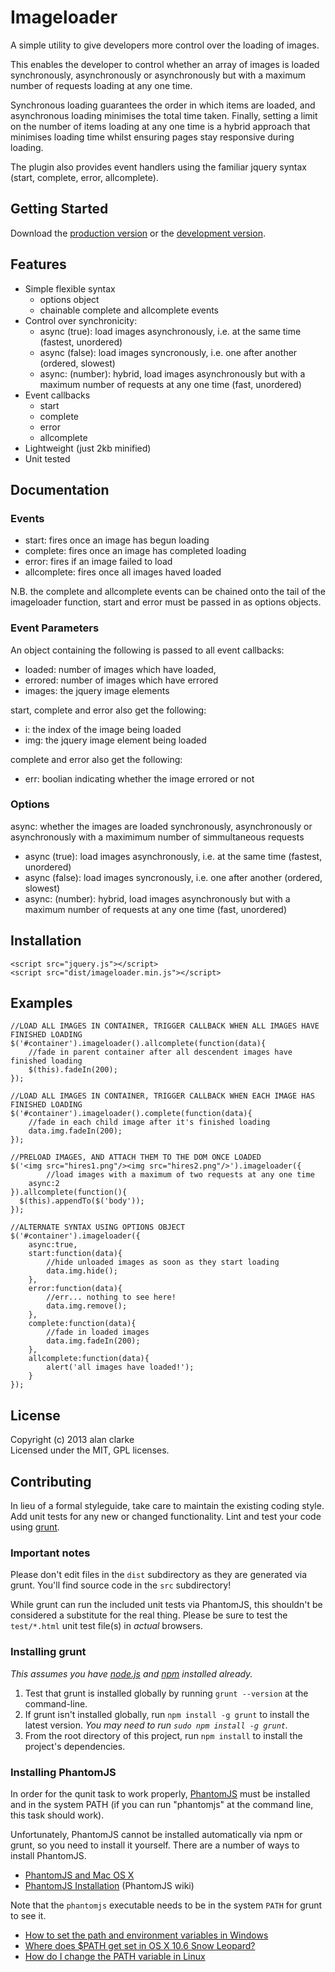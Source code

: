 # Imageloader

A simple utility to give developers more control over the loading of images.

This enables the developer to control whether an array of images is loaded synchronously, asynchronously or asynchronously but with a maximum number of requests loading at any one time.

Synchronous loading guarantees the order in which items are loaded, and asynchronous loading minimises the total time taken. Finally, setting a limit on the number of items loading at any one time is a hybrid approach that minimises loading time whilst ensuring pages stay responsive during loading.

The plugin also provides event handlers using the familiar jquery syntax (start, complete, error, allcomplete).

## Getting Started
Download the [production version][min] or the [development version][max].

[min]: https://raw.github.com/alanclarke/imageloader/master/dist/imageloader.min.js
[max]: https://raw.github.com/alanclarke/imageloader/master/dist/imageloader.js

## Features
- Simple flexible syntax
	- options object
	- chainable complete and allcomplete events
- Control over synchronicity:
	- async (true): load images asynchronously, i.e. at the same time (fastest, unordered)
	- async (false): load images syncronously, i.e. one after another (ordered, slowest)
	- async: (number): hybrid, load images asynchronously but with a maximum number of requests at any one time (fast, unordered)
- Event callbacks
	- start
	- complete
	- error
	- allcomplete
- Lightweight (just 2kb minified)
- Unit tested

## Documentation

### Events
- start: fires once an image has begun loading
- complete: fires once an image has completed loading
- error: fires if an image failed to load
- allcomplete: fires once all images haved loaded

N.B. the complete and allcomplete events can be chained onto the tail of the imageloader function, start and error must be passed in as options objects.


### Event Parameters
An object containing the following is passed to all event callbacks:

- loaded: number of images which have loaded,
- errored: number of images which have errored
- images: the jquery image elements

start, complete and error also get the following:
- i: the index of the image being loaded
- img: the jquery image element being loaded

complete and error also get the following:
- err: boolian indicating whether the image errored or not

### Options
async: whether the images are loaded synchronously, asynchronously or asynchronously with a maximimum number of simmultaneous requests
- async (true): load images asynchronously, i.e. at the same time (fastest, unordered)
- async (false): load images syncronously, i.e. one after another (ordered, slowest)
- async: (number): hybrid, load images asynchronously but with a maximum number of requests at any one time (fast, unordered)


## Installation
	<script src="jquery.js"></script>
	<script src="dist/imageloader.min.js"></script>

## Examples
	//LOAD ALL IMAGES IN CONTAINER, TRIGGER CALLBACK WHEN ALL IMAGES HAVE FINISHED LOADING
	$('#container').imageloader().allcomplete(function(data){
		//fade in parent container after all descendent images have finished loading
		$(this).fadeIn(200);
	});

	//LOAD ALL IMAGES IN CONTAINER, TRIGGER CALLBACK WHEN EACH IMAGE HAS FINISHED LOADING
	$('#container').imageloader().complete(function(data){
		//fade in each child image after it's finished loading
		data.img.fadeIn(200);
	});

	//PRELOAD IMAGES, AND ATTACH THEM TO THE DOM ONCE LOADED
	$('<img src="hires1.png"/><img src="hires2.png"/>').imageloader({
			//load images with a maximum of two requests at any one time
		async:2
	}).allcomplete(function(){
	  $(this).appendTo($('body'));
	});

	//ALTERNATE SYNTAX USING OPTIONS OBJECT
	$('#container').imageloader({
		async:true,
		start:function(data){
			//hide unloaded images as soon as they start loading
			data.img.hide();
		},
		error:function(data){
			//err... nothing to see here!
			data.img.remove();
		},
		complete:function(data){
			//fade in loaded images
			data.img.fadeIn(200);
		},
		allcomplete:function(data){
			alert('all images have loaded!');
		}
	});

## License
Copyright (c) 2013 alan clarke  
Licensed under the MIT, GPL licenses.

## Contributing
In lieu of a formal styleguide, take care to maintain the existing coding style. Add unit tests for any new or changed functionality. Lint and test your code using [grunt](https://github.com/cowboy/grunt).

### Important notes
Please don't edit files in the `dist` subdirectory as they are generated via grunt. You'll find source code in the `src` subdirectory!

While grunt can run the included unit tests via PhantomJS, this shouldn't be considered a substitute for the real thing. Please be sure to test the `test/*.html` unit test file(s) in _actual_ browsers.

### Installing grunt
_This assumes you have [node.js](http://nodejs.org/) and [npm](http://npmjs.org/) installed already._

1. Test that grunt is installed globally by running `grunt --version` at the command-line.
1. If grunt isn't installed globally, run `npm install -g grunt` to install the latest version. _You may need to run `sudo npm install -g grunt`._
1. From the root directory of this project, run `npm install` to install the project's dependencies.

### Installing PhantomJS

In order for the qunit task to work properly, [PhantomJS](http://www.phantomjs.org/) must be installed and in the system PATH (if you can run "phantomjs" at the command line, this task should work).

Unfortunately, PhantomJS cannot be installed automatically via npm or grunt, so you need to install it yourself. There are a number of ways to install PhantomJS.

* [PhantomJS and Mac OS X](http://ariya.ofilabs.com/2012/02/phantomjs-and-mac-os-x.html)
* [PhantomJS Installation](http://code.google.com/p/phantomjs/wiki/Installation) (PhantomJS wiki)

Note that the `phantomjs` executable needs to be in the system `PATH` for grunt to see it.

* [How to set the path and environment variables in Windows](http://www.computerhope.com/issues/ch000549.htm)
* [Where does $PATH get set in OS X 10.6 Snow Leopard?](http://superuser.com/questions/69130/where-does-path-get-set-in-os-x-10-6-snow-leopard)
* [How do I change the PATH variable in Linux](https://www.google.com/search?q=How+do+I+change+the+PATH+variable+in+Linux)
